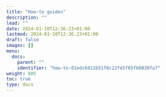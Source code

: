 ```yaml
---
title: "How-to guides"
description: ""
lead: ""
date: 2024-01-10T12:36:23+01:00
lastmod: 2024-01-10T12:36:23+01:00
draft: false
images: []
menu:
  docs:
    parent: ""
    identifier: "how-to-81edc6411b51f6c22fe5f65fb0830fa7"
weight: 805
toc: true
type: docs
---
```

